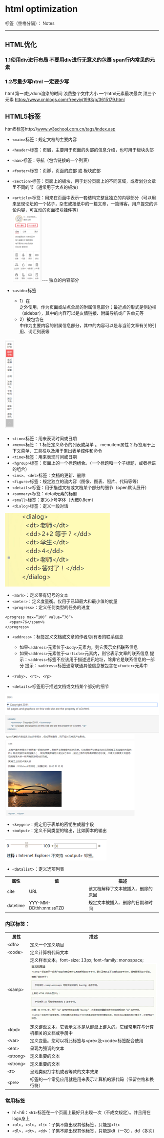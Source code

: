 ﻿# html optimization

标签（空格分隔）： Notes

---

## HTML优化
### 1.1使用div进行布局 不要用div进行无意义的包裹 span行内常见的元素
### 1.2尽量少写html 一定要少写
html 第一减少dom渲染的时间 浪费整个文件大小
一个html元素最次最次 顶三个元素
https://www.cnblogs.com/freeyiyi1993/p/3615179.html

## HTML5标签
html5标签http://www.w3school.com.cn/tags/index.asp


- `<main>`标签：规定文档的主要内容
- `<header>`标签：页眉，主要用于页面的头部的信息介绍，也可用于板块头部
- `<nav>`标签：导航（包含链接的一个列表）
- `<footer>`标签：页脚，页面的底部 或 板块底部
- `<section>`标签：页面上的板块，用于划分页面上的不同区域，或者划分文章里不同的节（通常用于大点的板块）
- `<article>`标签：用来在页面中表示一套结构完整且独立的内容部分（可以用来呈现论坛的一个帖子，杂志或报纸中的一篇文章，一篇博客，用户提交的评论内容，可互动的页面模块挂件等）<br/>
<img src="https://raw.githubusercontent.com/rel-start/Notes/master/picture/article.png" />--- 独立的内容部分


- `<aside>`标签
    - 1）在<article>之外使用，作为页面或站点全局的附属信息部分；最近点的形式是侧边栏（sidebar），其中的内容可以是友情链接、附属导航或广告单元等
    - 2）被包含在<article>中作为主要内容的附属信息部分，其中的内容可以是与当前文章有关的引用、词汇列表等<br/>
<img src="https://raw.githubusercontent.com/rel-start/Notes/master/picture/aside.png" />

- `<time>`标签：用来表现时间或日期
- `<menu>`标签： 1.标签定义命令的列表或菜单   。 menuitem属性
                         2.标签用于上下文菜单、工具栏以及用于累出表单控件和命令
- `<time>`标签：用来表现时间或日期
- `<hgroup>`标签：页面上的一个标题组合。（一个标题和一个子标题，或者标语的组合）
- `<ins>`、`<del>`标签：文档的更新、删除
- `<figure>`标签：规定独立的流内容（图像、图表、照片、代码等等）
- `<details>`标签：用于描述文档或文档某个部分的细节（open默认展开）
- `<summary>`标签：detail元素的标题
- `<small>`标签：定义小号字体（大概0.8em）
- `<dialog>`标签：定义一段对话<br/>
<img src="https://raw.githubusercontent.com/rel-start/Notes/master/picture/dialog.png" />

- `<mark>`：定义带有记号的文本
- `<meter>`：定义度量衡。仅用于已知最大和最小值的度量
- `<progress>`：定义任何类型的任务的进度
```
<progress max=”100” value=”76”>
  <span>76</span>%
</progress>
```
- `<address>`：标签定义文档或文章的作者/拥有者的联系信息
    - 如果`<address>`元素位于`<body>`元素内，则它表示文档联系信息
    - 如果`<address>`元素位于`<article>`元素内，则它表示文章的联系信息
提示：`<address>`标签不应该用于描述通讯地址，除非它是联系信息的一部分
提示：`<address>`标签通常联通其他信息被包含在`<footer>`元素中

- `<ruby>`、`<rt>`、`<rp>`
- `<details>`标签用于描述文档或文档某个部分的细节<br/>
<img src="https://raw.githubusercontent.com/rel-start/Notes/master/picture/details.png" />
<br/>
<img src="https://raw.githubusercontent.com/rel-start/Notes/master/picture/figure.png" />

- `<keygen>`：规定用于表单的密钥生成器字段
- `<output>`：定义不同类型的输出，比如脚本的输出<br/>
<img src="https://raw.githubusercontent.com/rel-start/Notes/master/picture/output.png" />

- `<datalist>`：定义选项列表
<table>
  <tr>
    <th>属性</th>
    <th>值</th>
    <th>描述</th>
  </tr>
  <tr>
    <td>cite</td>
    <td>URL</td>
    <td>该文档解释了文本被插入、删除的原因</td>
  </tr>
  <tr>
    <td>datetime</td>
    <td>YYY-MM-DDthh:mm:ssTZD</td>
    <td>规定文本被插入、删除的日期和时间</td>
  </tr>
</table>
		

<h3>内联标签：</h3>

<table>
  <tr>
    <th>属性</th>
    <th>描述</th>
  </tr>
  <tr>
    <td>&lt;dfn&gt;</td>
    <td>定义一个定义项目</td>
  </tr>
  <tr>
    <td>&lt;code&gt;</td>
    <td>定义计算机代码文本</td>
  </tr>
  <tr>
    <td>&lt;samp&gt;</td>
    <td>定义样本文本。font-size: 13px; font-family: monospace;<br/><img src="https://raw.githubusercontent.com/rel-start/Notes/master/picture/samp.png" /></td>
  </tr>
  <tr>
    <td>&lt;kbd&gt;</td>
    <td>定义键盘文本。它表示文本是从键盘上键入的。它经常用在与计算机相关的文档或手册中</td>
  </tr>
  <tr>
    <td>&lt;var&gt;</td>
    <td>定义变量。您可以将此标签与&lt;pre&gt;及&lt;code&gt;标签配合使用</td>
  </tr>
  <tr>
    <td>&lt;em&gt;</td>
    <td>呈现为强调的文本</td>
  </tr>
  <tr>
    <td>&lt;strong&gt;</td>
    <td>定义重要的文本</td>
  </tr>
  <tr>
    <td>&lt;strong&gt;</td>
    <td>定义重要的文本</td>
  </tr>
  <tr>
    <td>&lt;tt&gt;</td>
    <td>呈现类似打字机或者等款的文本效果</td>
  </tr>
  <tr>
    <td>&lt;pre&gt;</td>
    <td>标签的一个常见应用就是用来表示计算机的源代码（保留空格和换行符）</td>
  </tr>
</table>


<h3>常用标签</h3>

- h1~h6：`<h1>`标签在一个页面上最好只出现一次（不成文规定）。并且用在logo身上
- `<ul>`，`<ol>`，`<li>`：子集不能出现其他标签，只能是`<li>`
- `<dl>`，`<dt>`，`<dd>`：子集不能出现其他标签，只能是dt（一次），dd（多次）




